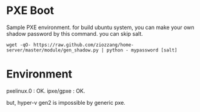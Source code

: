 PXE Boot
========

Sample PXE environment.
for build ubuntu system, you can make your own shadow password by this command. you can skip salt.

```
wget -qO- https://raw.github.com/ziozzang/home-server/master/module/gen_shadow.py | python - mypassword [salt]
```

Environment
===========

pxelinux.0 : OK.
ipxe/gpxe : OK.

but, hyper-v gen2 is impossible by generic pxe.
